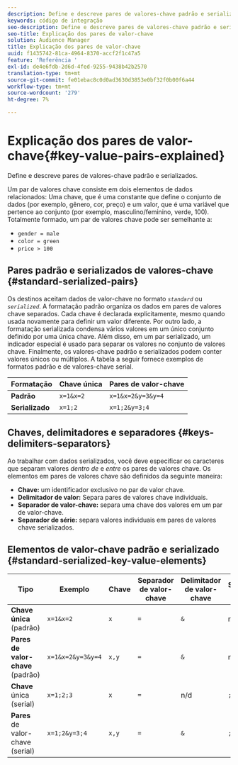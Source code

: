 ```yaml
---
description: Define e descreve pares de valores-chave padrão e serializados.
keywords: código de integração
seo-description: Define e descreve pares de valores-chave padrão e serializados.
seo-title: Explicação dos pares de valor-chave
solution: Audience Manager
title: Explicação dos pares de valor-chave
uuid: f1435742-81ca-4964-8370-accf2f1c47a5
feature: 'Referência '
exl-id: de4e6fdb-2d6d-4fed-9255-9438b42b2570
translation-type: tm+mt
source-git-commit: fe01ebac8c0d0ad3630d3853e0bf32f0b00f6a44
workflow-type: tm+mt
source-wordcount: '279'
ht-degree: 7%

---
```


# Explicação dos pares de valor-chave{#key-value-pairs-explained}

Define e descreve pares de valores-chave padrão e serializados.

<!-- 

c_key_value_explained.xml

 -->

Um par de valores chave consiste em dois elementos de dados relacionados: Uma chave, que é uma constante que define o conjunto de dados (por exemplo, gênero, cor, preço) e um valor, que é uma variável que pertence ao conjunto (por exemplo, masculino/feminino, verde, 100). Totalmente formado, um par de valores chave pode ser semelhante a:

* `gender = male`
* `color = green`
* `price > 100`

## Pares padrão e serializados de valores-chave {#standard-serialized-pairs}

Os destinos aceitam dados de valor-chave no formato *`standard`* ou *`serialized`*. A formatação padrão organiza os dados em pares de valores chave separados. Cada chave é declarada explicitamente, mesmo quando usada novamente para definir um valor diferente. Por outro lado, a formatação serializada condensa vários valores em um único conjunto definido por uma única chave. Além disso, em um par serializado, um indicador especial é usado para separar os valores no conjunto de valores chave. Finalmente, os valores-chave padrão e serializados podem conter valores únicos ou múltiplos. A tabela a seguir fornece exemplos de formatos padrão e de valores-chave serial.

| Formatação | Chave única | Pares de valor-chave |
|---|---|---|
| **Padrão** | `x=1&x=2` | `x=1&x=2&y=3&y=4` |
| **Serializado** | `x=1;2` | `x=1;2&y=3;4` |



## Chaves, delimitadores e separadores {#keys-delimiters-separators}

Ao trabalhar com dados serializados, você deve especificar os caracteres que separam valores *dentro de* e *entre* os pares de valores chave. Os elementos em pares de valores chave são definidos da seguinte maneira:

* **Chave:** um identificador exclusivo no par de valor chave.
* **Delimitador de valor:** Separa pares de valores chave individuais.
* **Separador de valor-chave:** separa uma chave dos valores em um par de valor-chave.
* **Separador de série:** separa valores individuais em pares de valores chave serializados.

## Elementos de valor-chave padrão e serializado {#standard-serialized-key-value-elements}


| Tipo | Exemplo | Chave | Separador de valor-chave | Delimitador de valor-chave | Separador serial |
---------|----------|---------|---------|----------|---------
| **Chave única**  (padrão) | `x=1&x=2` | `x` | `=` | `&` | n/a |
| **Pares de valor-chave**  (padrão) | `x=1&x=2&y=3&y=4` | `x,y` | `=` | `&` | n/d |
| **Chave**  única (serial) | `x=1;2;3` | `x` | `=` | n/d | `;` |
| **Pares**  de valor-chave (serial) | `x=1;2&y=3;4` | `x,y` | `=` | `&` | `;` |
